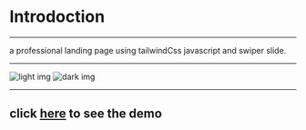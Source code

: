 # Introdoction

---

a professional landing page using tailwindCss javascript and swiper slide.

---

![light img](./img/screenshot-light.png)
![dark img](./img/screenshot-dark.png)

---

## click [**here**](https://itssinaa.github.io/coffe_shop/) to see the demo